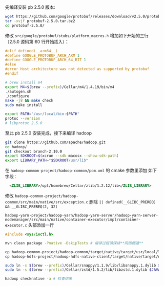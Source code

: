 先编译安装 pb 2.5.0 版本:
```bash
wget https://github.com/google/protobuf/releases/download/v2.5.0/protobuf-2.5.0.tar.bz2
tar -xvjf protobuf-2.5.0.tar.bz2
cd protobuf-2.5.0/
```

修改 `src/google/protobuf/stubs/platform_macros.h`
增加如下开始的三行（2.5.0 源码第 60 行开始插入）：

```cpp
#elif defined(__arm64__)
#define GOOGLE_PROTOBUF_ARCH_ARM 1
#define GOOGLE_PROTOBUF_ARCH_64_BIT 1
#else
#error Host architecture was not detected as supported by protobuf
#endif
```


```bash
# brew install m4
export M4=$(brew --prefix)/Cellar/m4/1.4.19/bin/m4
./autogen.sh
./configure
make -j8 && make check
sudo make install

export PATH="/usr/local/bin:$PATH"
protoc --version
# libprotoc 2.5.0
```

至此 pb 2.5.0 安装完成，接下来编译 hadoop

```bash
git clone https://github.com/apache/hadoop.git
cd hadoop/
git checkout branch-2.10.0
export SDKROOT=$(xcrun --sdk macosx --show-sdk-path)
export LIBRARY_PATH="$SDKROOT/usr/lib"
```

在 `hadoop-common-project/hadoop-common/pom.xml` 的 cmake 参数里添加 如下字段：
```xml
  <ZLIB_LIBRARY>/opt/homebrew/Cellar/zlib/1.2.12/lib</ZLIB_LIBRARY>
```

修改 `hadoop-common-project/hadoop-common/src/main/native/src/exception.c`
删除 `|| defined(__GLIBC_PREREQ) && __GLIBC_PREREQ(2, 32)`

`hadoop-yarn-project/hadoop-yarn/hadoop-yarn-server/hadoop-yarn-server-nodemanager/src/main/native/container-executor/impl/container-executor.c`
头部添加一行 
```cpp
#include <sys/ioctl.h>
```

```bash
mvn clean package -Pnative -DskipTests # 编译过程请保持**网络畅通**

cp hadoop-common-project/hadoop-common/target/native/target/usr/local/lib/* $HADOOP_HOME/lib/native/
cp hadoop-hdfs-project/hadoop-hdfs-native-client/target/native/target/usr/local/lib/* $HADOOP_HOME/lib/native/

sudo ln -s $(brew --prefix)/Cellar/snappy/1.1.9/lib/libsnappy.1.dylib $JAVA_HOME/bin/
sudo ln -s $(brew --prefix)/Cellar/zstd/1.5.2/lib/libzstd.1.dylib $JAVA_HOME/bin/

hadoop checknative -a # 检查结果
```
